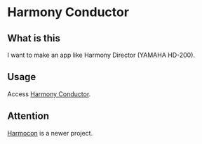 # Harmony Conductor

## What is this

I want to make an app like Harmony Director (YAMAHA HD-200).

## Usage

Access [Harmony Conductor](https://harmony-conductor.netlify.com).

## Attention

[Harmocon](https://github.com/ssssota/harmocon) is a newer project.